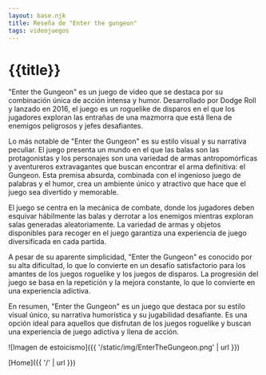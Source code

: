 ```yaml
---
layout: base.njk
title: Reseña de "Enter the gungeon"
tags: videojuegos
---
```


# {{title}}

"Enter the Gungeon" es un juego de video que se destaca por su combinación única de acción intensa y humor. Desarrollado por Dodge Roll y lanzado en 2016, el juego es un roguelike de disparos en el que los jugadores exploran las entrañas de una mazmorra que está llena de enemigos peligrosos y jefes desafiantes.

Lo más notable de "Enter the Gungeon" es su estilo visual y su narrativa peculiar. El juego presenta un mundo en el que las balas son las protagonistas y los personajes son una variedad de armas antropomórficas y aventureros extravagantes que buscan encontrar el arma definitiva: el Gungeon. Esta premisa absurda, combinada con el ingenioso juego de palabras y el humor, crea un ambiente único y atractivo que hace que el juego sea divertido y memorable.

El juego se centra en la mecánica de combate, donde los jugadores deben esquivar hábilmente las balas y derrotar a los enemigos mientras exploran salas generadas aleatoriamente. La variedad de armas y objetos disponibles para recoger en el juego garantiza una experiencia de juego diversificada en cada partida.

A pesar de su aparente simplicidad, "Enter the Gungeon" es conocido por su alta dificultad, lo que lo convierte en un desafío satisfactorio para los amantes de los juegos roguelike y los juegos de disparos. La progresión del juego se basa en la repetición y la mejora constante, lo que lo convierte en una experiencia adictiva.

En resumen, "Enter the Gungeon" es un juego que destaca por su estilo visual único, su narrativa humorística y su jugabilidad desafiante. Es una opción ideal para aquellos que disfrutan de los juegos roguelike y buscan una experiencia de juego adictiva y llena de acción.


![Imagen de estoicismo]({{ '/static/img/EnterTheGungeon.png' | url }})



[Home]({{ '/' | url }})
